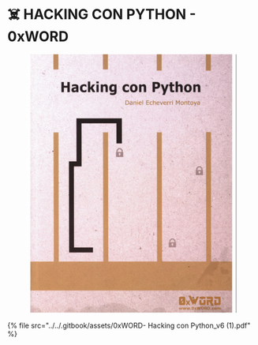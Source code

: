 # ☠️ HACKING CON PYTHON - 0xWORD



<figure><img src="../../.gitbook/assets/0xWORD-Hacking-con-Python_v6-1-pdf.png" alt=""><figcaption></figcaption></figure>

{% file src="../../.gitbook/assets/0xWORD- Hacking con Python_v6 (1).pdf" %}
